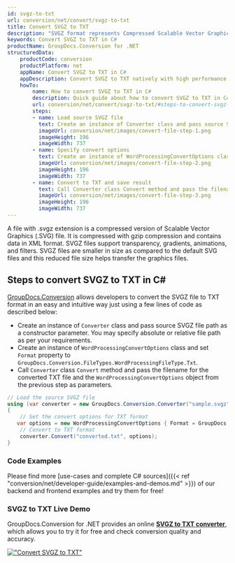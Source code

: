 ```yaml
---
id: svgz-to-txt
url: conversion/net/convert/svgz-to-txt
title: Convert SVGZ to TXT
description: "SVGZ format represents Compressed Scalable Vector Graphics File with .svgz extension. Learn how to convert SVGZ to TXT file programmatically in C# language using GroupDocs.Conversion for .NET library."
keywords: Convert SVGZ to TXT in C#
productName: GroupDocs.Conversion for .NET
structuredData:
    productCode: conversion
    productPlatform: net
    appName: Convert SVGZ to TXT in C#
    appDescription: Convert SVGZ to TXT natively with high performance using C# language and server side GroupDocs.Conversion for .NET APIs, without the use of any software like Microsoft or Open Office.
    howTo:
        name: How to convert SVGZ to TXT in C# 
        description: Quick guide about how to convert SVGZ to TXT in C# with high performance and accuracy.
        url: conversion/net/convert/svgz-to-txt/#steps-to-convert-svgz-to-txt-in-c
        steps:
        - name: Load source SVGZ file 
          text: Create an instance of Converter class and pass source SVGZ file path as a constructor parameter. You may specify absolute or relative file path as per your requirements. 
          imageUrl: conversion/net/images/convert-file-step-1.png
          imageHeight: 196
          imageWidth: 737
        - name: Specify convert options 
          text: Create an instance of WordProcessingConvertOptions class.
          imageUrl: conversion/net/images/convert-file-step-2.png
          imageHeight: 196
          imageWidth: 737
        - name: Convert to TXT and save result 
          text: Call Converter class Convert method and pass the filename for the converted HTML file and the WordProcessingConvertOptions object from the previous step as parameters.
          imageUrl: conversion/net/images/convert-file-step-3.png
          imageHeight: 196
          imageWidth: 737
---
```


A file with .svgz extension is a compressed version of Scalable Vector Graphics (.SVG) file. It is compressed with gzip compression and contains data in XML format. SVGZ files support transparency, gradients, animations, and filters. SVGZ files are smaller in size as compared to the default SVG files and this reduced file size helps transfer the graphics files.

## Steps to convert SVGZ to TXT in C#

[GroupDocs.Conversion](https://products.groupdocs.com/conversion/net) allows developers to convert the SVGZ file to TXT format in an easy and intuitive way just using a few lines of code as described below:

* Create an instance of `Converter` class and pass source SVGZ file path as a constructor parameter. You may specify absolute or relative file path as per your requirements. 
* Create an instance of `WordProcessingConvertOptions` class and set `Format` property to `GroupDocs.Conversion.FileTypes.WordProcessingFileType.Txt`.
* Call `Converter` class `Convert` method and pass the filename for the converted TXT file and the `WordProcessingConvertOptions` object from the previous step as parameters.

```csharp
// Load the source SVGZ file
using (var converter = new GroupDocs.Conversion.Converter("sample.svgz"))
{
    // Set the convert options for TXT format
   var options = new WordProcessingConvertOptions { Format = GroupDocs.Conversion.FileTypes.WordProcessingFileType.Txt };
    // Convert to TXT format
    converter.Convert("converted.txt", options);
}
```

### Code Examples

Please find more [use-cases and complete C# sources]({{< ref "conversion/net/developer-guide/examples-and-demos.md" >}}) of our backend and frontend examples and try them for free!

### SVGZ to TXT Live Demo

GroupDocs.Conversion for .NET provides an online [**SVGZ to TXT converter**](https://products.groupdocs.app/conversion/svgz-to-txt), which allows you to try it for free and check conversion quality and accuracy.

[!["Convert SVGZ to TXT"](conversion/net/images/convert-to-txt/convert-svgz-to-txt.png)](https://products.groupdocs.app/conversion/svgz-to-txt)